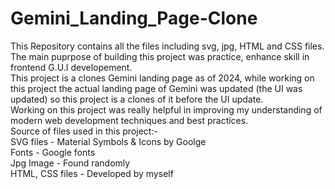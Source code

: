 # Gemini_Landing_Page-Clone

This Repository contains all the files including svg, jpg, HTML and CSS files. The main puprpose of building this project was practice, enhance skill in frontend G.U.I developement.
<br>
This project is a clones Gemini landing page as of 2024, while working on this project the actual landing page of Gemini was updated (the UI was updated) so this project is a clones of it before the UI update.
<br>
Working on this project was really helpful in improving my understanding of modern web development techniques and best practices.
<br>
Source of files used in this project:-
<br>
SVG files - Material Symbols & Icons by Goolge
<br>
Fonts - Google fonts
<br>
Jpg Image - Found randomly
<br>
HTML, CSS files - Developed by myself
